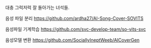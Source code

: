 대충 그럭저럭 잘 돌아가는 녀석들.

음성 파일 분리 https://github.com/ardha27/AI-Song-Cover-SOVITS

음성파일 기계학습 https://github.com/svc-develop-team/so-vits-svc

음성모델 변환 https://github.com/SociallyIneptWeeb/AICoverGen